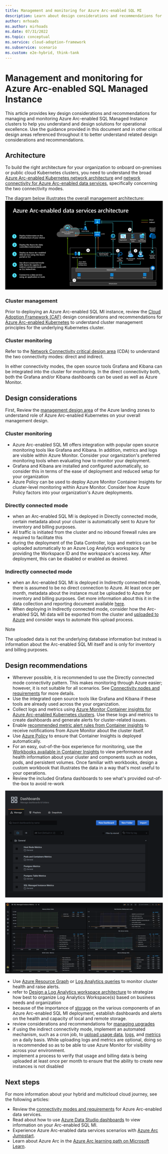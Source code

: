 ```yaml
---
title: Management and monitoring for Azure Arc-enabled SQL MI
description: Learn about design considerations and recommendations for the management and monitoring of  Azure Arc-enabled SQL Managed Instance.
author: mrhoads
ms.author: mirhoads
ms.date: 07/31/2022
ms.topic: conceptual
ms.service: cloud-adoption-framework
ms.subservice: scenario
ms.custom: e2e-hybrid, think-tank
---
```


# Management and monitoring for Azure Arc-enabled SQL Managed Instance

This article provides key design considerations and recommendations for managing and monitoring Azure Arc-enabled SQL Managed Instance clusters to help you understand and design solutions for operational excellence. Use the guidance provided in this document and in other critical design areas referenced throughout it to better understand related design considerations and recommendations.

## Architecture

To build the right architecture for your organization to onboard on-premises or public cloud Kubernetes clusters, you need to understand the broad  [Azure Arc-enabled Kubernetes network architecture](/azure/cloud-adoption-framework/scenarios/hybrid/arc-enabled-kubernetes/eslz-arc-kubernetes-network-connectivity) and [network connectivity for Azure Arc-enabled data services](./eslz-arc-datasvc-sqlmi-network-connectivity.md), specifically concerning the two connectivity modes.

The diagram below illustrates the overall management architecture:
![An architecture showing management-related resources and traffic flows](./media/arc-enabled-sqlmi-mgt-architecture-1.png)

### Cluster management

Prior to deploying an Azure Arc-enabled SQL MI instance, review the [Cloud Adoption Framework (CAF)](/azure/cloud-adoption-framework/scenarios/hybrid/arc-enabled-kubernetes/eslz-arc-kubernetes-management-disciplines) design considerations and recommendations for [Azure Arc-enabled Kubernetes](/azure/cloud-adoption-framework/scenarios/hybrid/arc-enabled-kubernetes/eslz-arc-kubernetes-management-disciplines) to understand cluster management principles for the underlying Kubernetes cluster.

### Cluster monitoring

Refer to the [Network Connectivity critical design area](./eslz-arc-datasvc-sqlmi-network-connectivity.md) (CDA) to understand the two connectivity modes: direct and indirect.  

In either connectivity modes, the open source tools Grafana and Kibana can be integrated into the cluster for monitoring.  In the direct connectivity both, both the Grafana and/or Kibana dashboards can be used as well as Azure Monitor.

## Design considerations

First, Review the [management design area](/azure/cloud-adoption-framework/ready/landing-zone/design-area/management) of the Azure landing zones to understand role of Azure Arc-enabled Kubernetes on your overall management design.

### Cluster monitoring

- Azure Arc-enabled SQL MI offers integration with popular open source monitoring tools like Grafana and Kibana.  In addition, metrics and logs are visible within Azure Monitor. Consider your organization's preferred monitoring tools when evaluating how to monitor your deployment.
- Grafana and Kibana are installed and configured automatically, so consider this in terms of the ease of deployment and reduced setup for your organization
- Azure Policy can be used to deploy Azure Monitor Container Insights for cluster-level monitoring within Azure Monitor.  Consider how Azure Policy factors into your organization's Azure deployments.

### Directly connected mode

- when an Arc-enabled SQL MI is deployed in Directly connected mode, certain metadata about your cluster is automatically sent to Azure for inventory and billing purposes.
- All traffic is initiated from the cluster and no inbound firewall rules are required to facilitate this
- during the deployment of the Data Controller, logs and metrics can be uploaded automatically to an Azure Log Analytics workspace by providing the Workspace ID and the workspace's access key.  After deployment, this can be disabled or enabled as desired.

### Indirectly connected mode

- when an Arc-enabled SQL MI is deployed in Indirectly connected mode, there is assumed to be no direct connection to Azure.  At least once per month, metadata about the instance must be uploaded to Azure for inventory and billing purposes.  Get more information about this it in the data collection and reporting document available [here](/azure/azure-arc/data/privacy-data-collection-and-reporting).
- When deploying in Indirectly connected mode, consider how the Arc-enabled SQL MI data will be exported from the cluster and [uploaded to Azure](/azure/azure-arc/data/upload-logs?tabs=windows) and consider ways to automate this upload process.

> [!NOTE]
> The uploaded data is not the underlying database information but instead is information about the Arc-enabled SQL MI itself and is only for inventory and billing purposes.

## Design recommendations

- Wherever possible, it is recommended to use the Directly connected mode connectivity pattern.  This makes monitoring through Azure easier; however, it is not suitable for all scenarios. See [Connectivity nodes and requirements](/azure/azure-arc/data/connectivity) for more details.
- Use the integrated open source tools like Grafana and Kibana if these tools are already used across the your organization.
- Collect logs and metrics using [Azure Monitor Container insights for Azure Arc-enabled Kubernetes clusters](/azure/azure-monitor/containers/container-insights-enable-arc-enabled-clusters). Use these logs and metrics to create dashboards and generate alerts for cluster-related issues.
- Enable [recommended metric alert rules from Container insights](/azure/azure-monitor/containers/container-insights-metric-alerts) to receive notifications from Azure Monitor about the cluster itself.
- Use [Azure Policy](/azure/cloud-adoption-framework/scenarios/hybrid/arc-enabled-kubernetes/eslz-arc-kubernetes-governance-disciplines#policy-management-and-reporting) to ensure that Container Insights is deployed automatically.
- For an easy, out-of-the-box experience for monitoring, use the [Workbooks available in Container Insights](/azure/azure-monitor/containers/container-insight-reports) to view performance and health information about your cluster and components such as nodes, pods, and persistent volumes.  Once familiar with workbooks, design a custom workbook that illustrates the data in a way that's most useful to your operations.
- Review the included Grafana dashboards to see what's provided out-of-the-box to avoid re-work

![A screenshot showing the out-of-the-box Grafana dashboards](./media/arc-enabled-sqlmi-grafana-1.png)

![A screenshot showing the Grafana SQL Managed Instance Metrics dashboard](./media/arc-enabled-sqlmi-grafana-2.png)

- Use [Azure Resource Graph](/azure/azure-arc/kubernetes/resource-graph-samples?tabs=azure-cli) or [Log Analytics queries](/azure/azure-monitor/logs/queries) to monitor cluster health and raise alerts.
- refer to [Design a Log Analytics workspace architecture](/azure/azure-monitor/logs/workspace-design) to strategize how best to organize Log Analytics Workspace(s) based on business needs and organization
- because of the importance of [storage](./enterprise-scale-landing-zone-arc-data-svc-sql-mi-storage-disciplines.md) on the various components of an Azure Arc-enabled SQL MI deployment, establish dashboards and alerts on the health and capacity of local and remote storage.
- review considerations and recommendations for [managing upgrades](./eslz-arc-datasvc-sqlmi-upgradeability-disciplines.md)
- if using the indirect connectivity mode, implement an automated mechanism, such as a cron job, to [upload usage data](/azure/azure-arc/data/upload-usage-data), [logs](/azure/azure-arc/data/upload-logs?tabs=windows), and [metrics](/azure/azure-arc/data/upload-metrics?tabs=powershell) on a daily basis.  While uploading logs and metrics are optional, doing so is recommended so as to be able to use Azure Monitor for visibility across your environment.
- implement a process to verify that usage and billing data is being uploaded at least once per month to ensure that the ability to create new instances is not disabled

## Next steps

For more information about your hybrid and multicloud cloud journey, see the following articles:

- Review the [connectivity modes and requirements](/azure/azure-arc/data/connectivity) for Azure Arc-enabled data services.
- Read about how to use [Azure Data Studio dashboards](/azure/azure-arc/data/azure-data-studio-dashboards) to view information on your Arc-enabled SQL MI.
- Experience Azure Arc-enabled data services scenarios with [Azure Arc Jumpstart](https://azurearcjumpstart.io/azure_arc_jumpstart/azure_arc_data/).
- Learn about Azure Arc in the [Azure Arc learning path on Microsoft Learn](/learn/paths/manage-hybrid-infrastructure-with-azure-arc/).
